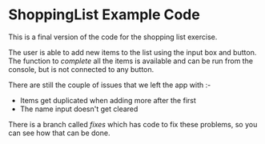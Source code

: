 # ShoppingList Example Code

This is a final version of the code for the shopping list exercise.

The user is able to add new items to the list using the input box and button.
The function to *complete* all the items is available and can be run from the console, but is not connected to any button.

There are still the couple of issues that we left the app with :-

* Items get duplicated when adding more after the first
* The name input doesn't get cleared

There is a branch called *fixes* which has code to fix these problems, so you can see how that can be done.

